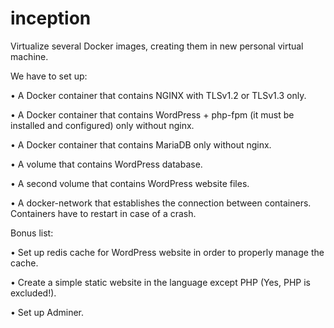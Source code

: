 # inception 
Virtualize several Docker images, creating them in new personal virtual machine.

We have to set up:

• A Docker container that contains NGINX with TLSv1.2 or TLSv1.3 only.

• A Docker container that contains WordPress + php-fpm (it must be installed and configured) only without nginx.

• A Docker container that contains MariaDB only without nginx.

• A volume that contains WordPress database.

• A second volume that contains WordPress website files.

• A docker-network that establishes the connection between containers. Containers have to restart in case of a crash.

Bonus list:

• Set up redis cache for WordPress website in order to properly manage the
cache.

• Create a simple static website in the language except PHP (Yes, PHP
is excluded!).

• Set up Adminer.
